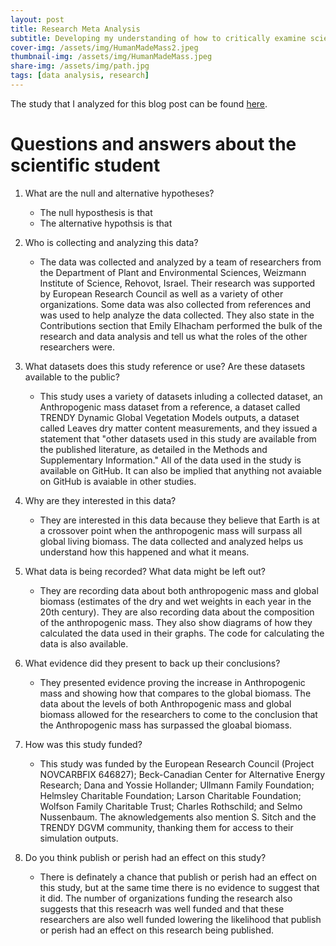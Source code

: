 ```yaml
---
layout: post
title: Research Meta Analysis
subtitle: Developing my understanding of how to critically examine scientific studies and analyze datasets
cover-img: /assets/img/HumanMadeMass2.jpeg
thumbnail-img: /assets/img/HumanMadeMass.jpeg
share-img: /assets/img/path.jpg
tags: [data analysis, research]
---
```


The study that I analyzed for this blog post can be found [here](https://www.nature.com/articles/s41586-020-3010-5).
# Questions and answers about the scientific student
 
1. What are the null and alternative hypotheses?
	* The null hyposthesis is that 
	* The alternative hypothsis is that
	
2. Who is collecting and analyzing this data?
	* The data was collected and analyzed by a team of researchers from the Department of Plant and Environmental Sciences, Weizmann Institute of Science, Rehovot, Israel. Their research was supported by European Research Council as well as a variety of other organizations. Some data was also collected from references and was used to help analyze the data collected. They also state in the Contributions section that Emily Elhacham performed the bulk of the research and data analysis and tell us what the roles of the other researchers were.

3. What datasets does this study reference or use? Are these datasets available to the public?
	* This study uses a variety of datasets inluding a collected dataset, an Anthropogenic mass dataset from a reference, a dataset called TRENDY Dynamic Global Vegetation Models outputs, a dataset called Leaves dry matter content measurements, and they issued a statement that "other datasets used in this study are available from the published literature, as detailed in the Methods and Supplementary Information." All of the data used in the study is available on GitHub. It can also be implied that anything not avaiable on GitHub is avaiable in other studies.

4. Why are they interested in this data?
	* They are interested in this data because they believe that Earth is at a crossover point when the anthropogenic mass will surpass all global living biomass. The data collected and analyzed helps us understand how this happened and what it means.

5. What data is being recorded? What data might be left out?
	* They are recording data about both anthropogenic mass and global biomass (estimates of the dry and wet weights in each year in the 20th century). They are also recording data about the composition of the anthropogenic mass. They also show diagrams of how they calculated the data used in their graphs. The code for calculating the data is also available. 

6. What evidence did they present to back up their conclusions?
	* They presented evidence proving the increase in Anthropogenic mass and showing how that compares to the global biomass. The data about the levels of both Anthropogenic mass and global biomass allowed for the researchers to come to the conclusion that the Anthropogenic mass has surpassed the gloabal biomass. 

7. How was this study funded?
	* This study was funded by the European Research Council (Project NOVCARBFIX 646827); Beck-Canadian Center for Alternative Energy Research; Dana and Yossie Hollander; Ullmann Family Foundation; Helmsley Charitable Foundation; Larson Charitable Foundation; Wolfson Family Charitable Trust; Charles Rothschild; and Selmo Nussenbaum. The aknowledgements also mention S. Sitch and the TRENDY DGVM community, thanking them for access to their simulation outputs.

8. Do you think publish or perish had an effect on this study?
	* There is definately a chance that publish or perish had an effect on this study, but at the same time there is no evidence to suggest that it did. The number of organizations funding the research also suggests that this reseacrh was well funded and that these researchers are also well funded lowering the likelihood that publish or perish had an effect on this research being published.